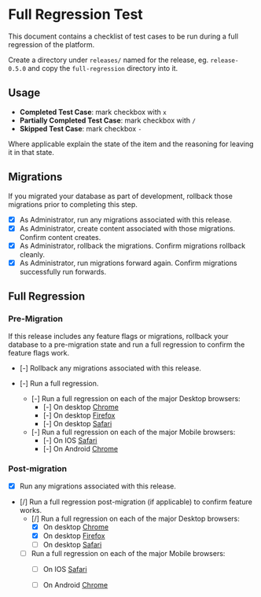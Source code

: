 # Full Regression Test

This document contains a checklist of test cases to be run during a full
regression of the platform. 

Create a directory under `releases/` named for the release, eg. `release-0.5.0`
and copy the `full-regression` directory into it. 

## Usage

- **Completed Test Case**: mark checkbox with `x` 
- **Partially Completed Test Case**: mark checkbox with `/`
- **Skipped Test Case**: mark checkbox `-`

Where applicable explain the state of the item and the reasoning for leaving it
in that state.

## Migrations

If you migrated your database as part of development, rollback those migrations
prior to completing this step. 

- [x] As Administrator, run any migrations associated with this release.
- [x] As Administrator, create content associated with those migrations. Confirm content creates.
- [x] As Administrator, rollback the migrations. Confirm migrations rollback cleanly.
- [x] As Administrator, run migrations forward again. Confirm migrations successfully run forwards.

## Full Regression

### Pre-Migration

If this release includes any feature flags or migrations, rollback your
database to a pre-migration state and run a full regression to confirm the
feature flags work.

- [-] Rollback any migrations associated with this release.

- [-] Run a full regression.
    - [-] Run a full regression on each of the major Desktop browsers:
        - [-] On desktop [Chrome](desktop/chrome.md)
        - [-] On desktop [Firefox](desktop/firefox.md)
        - [-] On desktop [Safari](desktop/safari.md)
    - [-] Run a full regression on each of the major Mobile browsers:
        - [-] On IOS [Safari](mobile/ios/safari.md)
        - [-] On Android [Chrome](mobile/android/chrome.md)

### Post-migration

- [x] Run any migrations associated with this release.

- [/] Run a full regression post-migration (if applicable) to confirm feature
    works.
    - [/] Run a full regression on each of the major Desktop browsers:
        - [x] On desktop [Chrome](desktop/chrome.md)
        - [x] On desktop [Firefox](desktop/firefox.md)
        - [ ] On desktop [Safari](desktop/safari.md)
    - [ ] Run a full regression on each of the major Mobile browsers:
        - [ ] On IOS [Safari](mobile/ios/safari.md)
        - [ ] On Android [Chrome](mobile/android/chrome.md)

